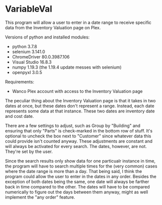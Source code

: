 # VariableVal
This program will allow a user to enter in a date range to receive specific data from the Inventory Valuation page on Plex.

Versions of python and installed modules:
- python 3.7.8
- selenium 3.141.0
- ChromeDriver 80.0.3987.106
- Visual Studio 16.8.3
- numpy 1.19.3 (the 1.19.4 update messes with selenium)
- openpyxl 3.0.5

Requirements:
- Wanco Plex account with access to the Inventory Valuation page

The peculiar thing about the Inventory Valuation page is that it takes in two dates at once, but these dates don't represent a range.
Instead, each date represents some data at that instance. These two dates are inventory date and cost date.

There are a few settings to adjust, such as Group by "Building" and ensuring that only "Parts" is check-marked in the bottom row
of stuff. It's optional to uncheck the box next to "Customer" since whatever data this could provide isn't counted anyway.
These adjustments are constant and will always be activated for every search. The dates, however, are not. They're set by the
user.

Since the search results only show data for one particualr instance in time, the program will have to search multiple times for 
the (very common) cases where the date range is more than a day. That being said, I think the program could allow the user to
enter in the dates in any order. Besides the exception of both dates being the same, one date will always be farther back in
time compared to the other. The dates will have to be compared numerically to figure out the days between them anyway, might
as well implement the "any order" feature. 
